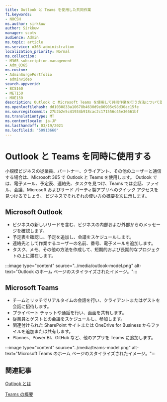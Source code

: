 ```yaml
---
title: Outlook と Teams を使用した共同作業
f1.keywords:
- NOCSH
ms.author: sirkkuw
author: Sirkkuw
manager: scotv
audience: Admin
ms.topic: article
ms.service: o365-administration
localization_priority: Normal
ms.collection:
- M365-subscription-management
- Adm_O365
ms.custom:
- AdminSurgePortfolio
- adminvideo
search.appverid:
- BCS160
- MET150
- MOE150
description: Outlook と Microsoft Teams を使用して共同作業を行う方法について説明します。
ms.openlocfilehash: dd1030833a10678b4630d9e86905c98d30ac15fe
ms.sourcegitcommit: 27b2b2e5c41934b918cac2c171556c45e36661bf
ms.translationtype: MT
ms.contentlocale: ja-JP
ms.lasthandoff: 03/19/2021
ms.locfileid: "50913660"
---
```

# <a name="use-outlook-and-teams-together"></a>Outlook と Teams を同時に使用する

小規模ビジネスの従業員、パートナー、クライアント、その他のユーザーと通信する場合は、Microsoft 365 で Outlook と Teams を使用します。 Outlook では、電子メール、予定表、連絡先、タスクを見つけ、Teams では会話、ファイル、会議、Microsoft およびサード パーティ製アプリへのクイック アクセスを見つけるでしょう。 ビジネスでそれぞれの使い方の概要を次に示します。

## <a name="microsoft-outlook"></a>Microsoft Outlook

- ビジネスの新しいリードを含む、ビジネスの内部および外部からのメッセージを確認します。
- 予定表を確認し、予定を追加し、会議をスケジュールします。
- 連絡先として作業するユーザーの名前、番号、電子メールを追加します。
- タスク、メモ、その他の方法を作成して、短期的および長期的なプロジェクトの上に滞在します。

:::image type="content" source="../media/outlook-model.png" alt-text="Outlook のホーム ページのスタイライズされたイメージ。":::

## <a name="microsoft-teams"></a>Microsoft Teams

- チームとリッチでリアルタイムの会話を行い、クライアントまたはゲストを会話に招待します。
- プライベート チャットや通話を行い、画面を共有します。
- 従業員とゲストとの会議をスケジュールし、参加します。
- 関連付けられた SharePoint サイトまたは OneDrive for Business からファイルを追加または共有します。
- Planner、Power BI、GitHub など、他のアプリを Teams に追加します。

:::image type="content" source="../media/teams-model.png" alt-text="Microsoft Teams のホーム ページのスタイライズされたイメージ。"::: 

## <a name="related-articles"></a>関連記事

[Outlook とは](https://support.microsoft.com/office10f1fa35-f33a-4cb7-838c-a7f3e6228b20)

[Teams の概要](/MicrosoftTeams/Teams-overview)